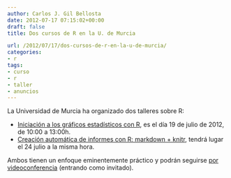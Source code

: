 ```yaml
---
author: Carlos J. Gil Bellosta
date: 2012-07-17 07:15:02+00:00
draft: false
title: Dos cursos de R en la U. de Murcia

url: /2012/07/17/dos-cursos-de-r-en-la-u-de-murcia/
categories:
- r
tags:
- curso
- r
- taller
- anuncios
---
```


La Universidad de Murcia ha organizado dos talleres sobre R:

* [Iniciación a los gráficos estadísticos con R](http://www.caldum.org/?p=5266), es el día 19 de julio de 2012, de 10:00 a 13:00h.
* [Creación automática de informes con R: markdown + knitr](http://www.caldum.org/?p=5285), tendrá lugar el 24 julio a la misma hora.

Ambos tienen un enfoque eminentemente práctico y podrán seguirse [por videoconferencia](http://videoconferencia.um.es/caldum) (entrando como invitado).
